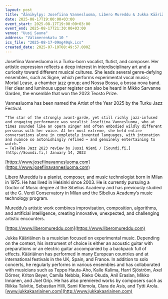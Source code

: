 ```yaml
---
layout: post
title: "Äänikylpy: Josefiina Vannesluoma, Libero Mureddu & Jukka Kääriäinen "
date: 2025-08-17T19:00:00+03:00
event_start: 2025-08-17T19:00:00+03:00
event_end: 2025-08-17T21:30:00+03:00
venue: "Uusi Sauna"
address: "Välimerenkatu 10 "
ics_file: "2025-08-17-09mg49qk.ics"
created_date: 2025-07-10T08:49:57.000Z
---
```


Josefiina Vannesluoma is a Turku-born vocalist, flutist, and composer. Her artistic expression reflects a deep interest in interdisciplinary art and a curiosity toward different musical cultures. She leads several genre-defying ensembles, such as Signe, which performs experimental vocal music; Mortal Lease, a chamber jazz group; and Nossa Bossa, a bossa nova band. Her clear and luminous upper register can also be heard in Mikko Sarvanne Garden, the ensemble that won the 2023 Teosto Prize.  
  
Vannesluoma has been named the Artist of the Year 2025 by the Turku Jazz Festival.  
  
    “The star of the strongly avant-garde, yet still richly jazz-infused and engaging performance was vocalist Josefiina Vannesluoma, who at times sounded like an opera singer and often embodied wildly different personas with her voice. At her most extreme, she held entire conversations alone in completely invented languages, with intonation and nuance so astonishingly refined — and genuinely entertaining to watch.”  
    — Telakka Jazz 2023 review by Jussi Niemi / [Soundi.fi,](http://Soundi.fi,) January 14, 2023  
  
[https://www.josefiinavannesluoma.com](https://www.josefiinavannesluoma.com)  
  
Libero Mureddu is a pianist, composer, and music technologist born in Milan in 1975. He has lived in Helsinki since 2003. He is currently pursuing a Doctor of Music degree at the Sibelius Academy and has previously studied at the G. Verdi Conservatory in Milan and the Sibelius Academy’s music technology program.  
  
Mureddu’s artistic work combines improvisation, composition, algorithms, and artificial intelligence, creating innovative, unexpected, and challenging artistic encounters.  
  
[https://www.liberomureddu.com](https://www.liberomureddu.com)  
  
Jukka Kääriäinen is a musician focused on experimental music. Depending on the context, his instrument of choice is either an acoustic guitar with preparations or an electric guitar accompanied by a backpack full of effects. Kääriäinen has performed in many European countries and at international festivals in the UK, Spain, and France. In addition to solo concerts, he regularly performs in various ensembles and has collaborated with musicians such as Teppo Hauta-Aho, Kalle Kalima, Harri Sjöström, Axel Dörner, Kriton Beyer, Camila Nebbia, Rieko Okuda, Anil Eraslan, Mikko Innanen, and Joel Grip. He has also premiered works by composers such as Riikka Talvitie, Sebastian Hilli, Sami Klemola, Clara de Asís, and Tytti Arola.  
[www.jukkakaariainen.com](http://www.jukkakaariainen.com)
